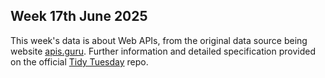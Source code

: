 ## Week 17th June 2025

This week's data is about Web APIs, from the original data source being website [apis.guru](https://apis.guru/). 
Further information and detailed specification provided on the official [Tidy Tuesday](https://github.com/rfordatascience/tidytuesday/blob/main/data/2025/2025-06-17/readme.md) repo.
